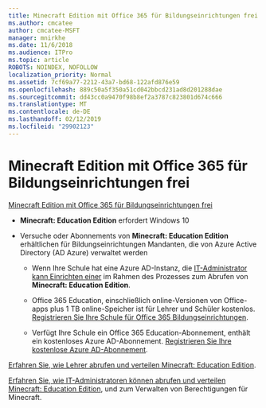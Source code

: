 ```yaml
---
title: Minecraft Edition mit Office 365 für Bildungseinrichtungen frei
ms.author: cmcatee
author: cmcatee-MSFT
manager: mnirkhe
ms.date: 11/6/2018
ms.audience: ITPro
ms.topic: article
ROBOTS: NOINDEX, NOFOLLOW
localization_priority: Normal
ms.assetid: 7cf69a77-2212-43a7-bd68-122afd876e59
ms.openlocfilehash: 889c50a5f350a51cd042bbcd231ad8d201288dae
ms.sourcegitcommit: dd43cc0a9470f98b8ef2a3787c823801d674c666
ms.translationtype: MT
ms.contentlocale: de-DE
ms.lasthandoff: 02/12/2019
ms.locfileid: "29902123"
---
```

# <a name="minecraft-edition-with-office-365-education-for-free"></a>Minecraft Edition mit Office 365 für Bildungseinrichtungen frei

[Minecraft Edition mit Office 365 für Bildungseinrichtungen frei](https://docs.microsoft.com/education/windows/get-minecraft-for-education)
  
- **Minecraft: Education Edition** erfordert Windows 10 
    
- Versuche oder Abonnements von **Minecraft: Education Edition** erhältlichen für Bildungseinrichtungen Mandanten, die von Azure Active Directory (AD Azure) verwaltet werden 
    
  - Wenn Ihre Schule hat eine Azure AD-Instanz, die [IT-Administrator kann Einrichten einer](https://docs.microsoft.com/education/windows/school-get-minecraft) im Rahmen des Prozesses zum Abrufen von **Minecraft: Education Edition**.
    
  - Office 365 Education, einschließlich online-Versionen von Office-apps plus 1 TB online-Speicher ist für Lehrer und Schüler kostenlos. [Registrieren Sie Ihre Schule für Office 365 Bildungseinrichtungen](https://products.office.com/academic/office-365-education-plan).
    
  - Verfügt Ihre Schule ein Office 365 Education-Abonnement, enthält ein kostenloses Azure AD-Abonnement. [Registrieren Sie Ihre kostenlose Azure AD-Abonnement](https://msdn.microsoft.com/library/windows/hardware/mt703369%28v=vs.85%29.aspx).
    
[Erfahren Sie, wie Lehrer abrufen und verteilen Minecraft: Education Edition](https://docs.microsoft.com/education/windows/teacher-get-minecraft).
  
[Erfahren Sie, wie IT-Administratoren können abrufen und verteilen Minecraft: Education Edition](https://docs.microsoft.com/education/windows/school-get-minecraft), und zum Verwalten von Berechtigungen für Minecraft.
  

